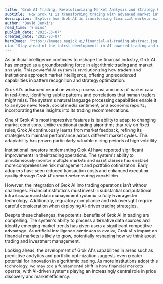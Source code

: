 ```yaml
---
title: 'Grok AI Trading: Revolutionizing Market Analysis and Strategy Optimization'
subtitle: 'How Grok AI is transforming trading with advanced market intelligence'
description: 'Explore how Grok AI is transforming financial markets with advanced algorithmic trading capabilities, real-time market analysis, and adaptive strategy optimization. Learn about the system\'s impact on institutional trading and its potential to reshape the future of investment management.'
author: 'David Jenkins'
read_time: '8 mins'
publish_date: '2025-03-07'
created_date: '2025-03-07'
heroImage: 'https://images.magick.ai/financial-ai-trading-abstract.jpg'
cta: 'Stay ahead of the latest developments in AI-powered trading and market intelligence. Follow us on LinkedIn for exclusive insights and updates on how Grok AI is revolutionizing the financial industry.'
---
```


As artificial intelligence continues to reshape the financial industry, Grok AI has emerged as a groundbreaking force in algorithmic trading and market analysis. This powerful AI system is revolutionizing how traders and institutions approach market intelligence, offering unprecedented capabilities in pattern recognition and strategy optimization.

Grok AI's advanced neural networks process vast amounts of market data in real-time, identifying subtle patterns and correlations that human traders might miss. The system's natural language processing capabilities enable it to analyze news feeds, social media sentiment, and economic reports, incorporating these insights into its trading recommendations.

One of Grok AI's most impressive features is its ability to adapt to changing market conditions. Unlike traditional trading algorithms that rely on fixed rules, Grok AI continuously learns from market feedback, refining its strategies to maintain performance across different market cycles. This adaptability has proven particularly valuable during periods of high volatility.

Institutional investors implementing Grok AI have reported significant improvements in their trading operations. The system's ability to simultaneously monitor multiple markets and asset classes has enabled more comprehensive risk management and portfolio optimization. Early adopters have seen reduced transaction costs and enhanced execution quality through Grok AI's smart order routing capabilities.

However, the integration of Grok AI into trading operations isn't without challenges. Financial institutions must invest in substantial computational infrastructure and data management systems to fully leverage the technology. Additionally, regulatory compliance and risk oversight require careful consideration when deploying AI-driven trading strategies.

Despite these challenges, the potential benefits of Grok AI in trading are compelling. The system's ability to process alternative data sources and identify emerging market trends has given users a significant competitive advantage. As artificial intelligence continues to evolve, Grok AI's impact on financial markets is likely to grow, potentially reshaping how we think about trading and investment management.

Looking ahead, the development of Grok AI's capabilities in areas such as predictive analytics and portfolio optimization suggests even greater potential for innovation in algorithmic trading. As more institutions adopt this technology, we may see a fundamental shift in how financial markets operate, with AI-driven systems playing an increasingly central role in price discovery and market efficiency.